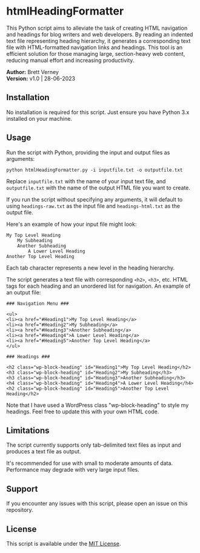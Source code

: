 # htmlHeadingFormatter
This Python script aims to alleviate the task of creating HTML navigation and headings for blog writers and web developers. By reading an indented text file representing heading hierarchy, it generates a corresponding text file with HTML-formatted navigation links and headings. This tool is an efficient solution for those managing large, section-heavy web content, reducing manual effort and increasing productivity.

**Author:** Brett Verney</br>
**Version:** v1.0 | 28-06-2023

## Installation

No installation is required for this script. Just ensure you have Python 3.x installed on your machine.

## Usage

Run the script with Python, providing the input and output files as arguments:

```python htmlHeadingFormatter.py -i inputfile.txt -o outputfile.txt```


Replace `inputfile.txt` with the name of your input text file, and `outputfile.txt` with the name of the output HTML file you want to create.

If you run the script without specifying any arguments, it will default to using `headings-raw.txt` as the input file and `headings-html.txt` as the output file.

Here's an example of how your input file might look:

```
My Top Level Heading
	My Subheading
	Another Subheading
		A Lower Level Heading
Another Top Level Heading
```

Each tab character represents a new level in the heading hierarchy.

The script generates a text file with corresponding `<h2>`, `<h3>`, etc. HTML tags for each heading and an unordered list for navigation. An example of an output file:

```
### Navigation Menu ###

<ul>
<li><a href="#Heading1">My Top Level Heading</a>
<li><a href="#Heading2">My Subheading</a>
<li><a href="#Heading3">Another Subheading</a>
<li><a href="#Heading4">A Lower Level Heading</a>
<li><a href="#Heading5">Another Top Level Heading</a>
</ul>

### Headings ###

<h2 class="wp-block-heading" id="Heading1">My Top Level Heading</h2>
<h3 class="wp-block-heading" id="Heading2">My Subheading</h3>
<h3 class="wp-block-heading" id="Heading3">Another Subheading</h3>
<h4 class="wp-block-heading" id="Heading4">A Lower Level Heading</h4>
<h2 class="wp-block-heading" id="Heading5">Another Top Level Heading</h2>
```

Note that I have used a WordPress class "wp-block-heading" to style my headings. Feel free to update this with your own HTML code.

## Limitations

The script currently supports only tab-delimited text files as input and produces a text file as output.

It's recommended for use with small to moderate amounts of data. Performance may degrade with very large input files.

## Support

If you encounter any issues with this script, please open an issue on this repository.

## License

This script is available under the [MIT License](https://opensource.org/licenses/MIT).
